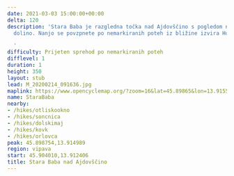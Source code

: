 ```yaml
---
date: 2021-03-03 15:00:00+00:00
delta: 120
description: 'Stara Baba je razgledna točka nad Ajdovščino s pogledom na celotno Vipavsko
  dolino. Nanjo se povzpnete po nemarkiranih poteh iz bližine izvira Hublja.

  '
difficulty: Prijeten sprehod po nemarkiranih poteh
difflevel: 1
duration: 1
height: 350
layout: stub
lead: M_20200214_091636.jpg
maplink: https://www.opencyclemap.org/?zoom=16&lat=45.89865&lon=13.91553&layers=B0000
name: StaraBaba
nearby:
- /hikes/otliskookno
- /hikes/soncnica
- /hikes/dolskimaj
- /hikes/kovk
- /hikes/orlovca
peak: 45.898754,13.914989
region: vipava
start: 45.904010,13.912406
title: Stara Baba nad Ajdovščino
---
```

